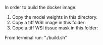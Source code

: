 In order to build the docker image:

1) Copy the model weights in this directory.
2) Copy a tiff WSI image in this folder:
3) Cope a tiff WSI tissue mask in this folder:

From terminal run: "./build.sh"

